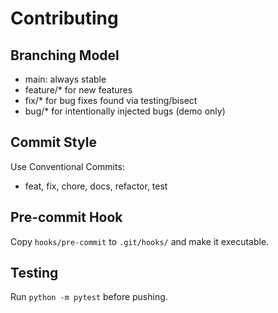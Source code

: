 # Contributing

## Branching Model
- main: always stable
- feature/* for new features
- fix/* for bug fixes found via testing/bisect
- bug/* for intentionally injected bugs (demo only)

## Commit Style
Use Conventional Commits:
- feat, fix, chore, docs, refactor, test

## Pre-commit Hook
Copy `hooks/pre-commit` to `.git/hooks/` and make it executable.

## Testing
Run `python -m pytest` before pushing.
